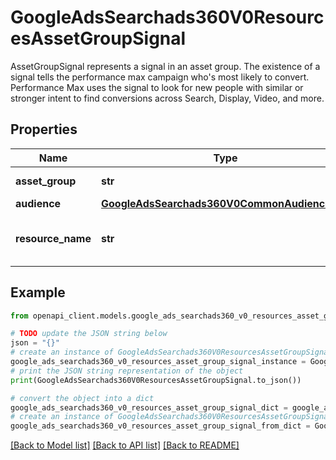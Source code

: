 # GoogleAdsSearchads360V0ResourcesAssetGroupSignal

AssetGroupSignal represents a signal in an asset group. The existence of a signal tells the performance max campaign who's most likely to convert. Performance Max uses the signal to look for new people with similar or stronger intent to find conversions across Search, Display, Video, and more.

## Properties

Name | Type | Description | Notes
------------ | ------------- | ------------- | -------------
**asset_group** | **str** | Immutable. The asset group which this asset group signal belongs to. | [optional] 
**audience** | [**GoogleAdsSearchads360V0CommonAudienceInfo**](GoogleAdsSearchads360V0CommonAudienceInfo.md) |  | [optional] 
**resource_name** | **str** | Immutable. The resource name of the asset group signal. Asset group signal resource name have the form: &#x60;customers/{customer_id}/assetGroupSignals/{asset_group_id}~{signal_id}&#x60; | [optional] 

## Example

```python
from openapi_client.models.google_ads_searchads360_v0_resources_asset_group_signal import GoogleAdsSearchads360V0ResourcesAssetGroupSignal

# TODO update the JSON string below
json = "{}"
# create an instance of GoogleAdsSearchads360V0ResourcesAssetGroupSignal from a JSON string
google_ads_searchads360_v0_resources_asset_group_signal_instance = GoogleAdsSearchads360V0ResourcesAssetGroupSignal.from_json(json)
# print the JSON string representation of the object
print(GoogleAdsSearchads360V0ResourcesAssetGroupSignal.to_json())

# convert the object into a dict
google_ads_searchads360_v0_resources_asset_group_signal_dict = google_ads_searchads360_v0_resources_asset_group_signal_instance.to_dict()
# create an instance of GoogleAdsSearchads360V0ResourcesAssetGroupSignal from a dict
google_ads_searchads360_v0_resources_asset_group_signal_from_dict = GoogleAdsSearchads360V0ResourcesAssetGroupSignal.from_dict(google_ads_searchads360_v0_resources_asset_group_signal_dict)
```
[[Back to Model list]](../README.md#documentation-for-models) [[Back to API list]](../README.md#documentation-for-api-endpoints) [[Back to README]](../README.md)


